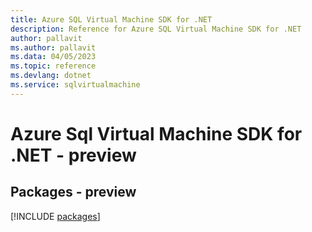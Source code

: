 ```yaml
---
title: Azure SQL Virtual Machine SDK for .NET
description: Reference for Azure SQL Virtual Machine SDK for .NET
author: pallavit
ms.author: pallavit
ms.data: 04/05/2023
ms.topic: reference
ms.devlang: dotnet
ms.service: sqlvirtualmachine
---
```

# Azure Sql Virtual Machine SDK for .NET - preview
## Packages - preview
[!INCLUDE [packages](sql-virtual-machine-index.md)]